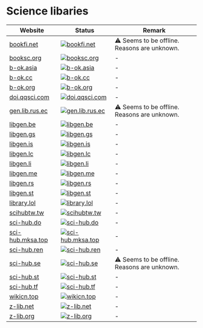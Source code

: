 # Science libaries

|Website|Status|Remark|
|-|-|-|
|[bookfi.net](https://bookfi.net/)|[![bookfi.net](https://img.shields.io/website?down_color=red&down_message=offline&up_color=green&up_message=online&url=https%3A%2F%2Fbookfi.net)](https://bookfi.net/)|⚠️ Seems to be offline. Reasons are unknown.|
|[booksc.org](https://booksc.org/)|[![booksc.org](https://img.shields.io/website?down_color=red&down_message=offline&up_color=green&up_message=online&url=https%3A%2F%2Fbooksc.org)](https://booksc.org/)|-|
|[b-ok.asia](https://b-ok.asia/)|[![b-ok.asia](https://img.shields.io/website?down_color=red&down_message=offline&up_color=green&up_message=online&url=https%3A%2F%2Fb-ok.asia)](https://b-ok.asia/)|-|
|[b-ok.cc](https://b-ok.cc/)|[![b-ok.cc](https://img.shields.io/website?down_color=red&down_message=offline&up_color=green&up_message=online&url=https%3A%2F%2Fb-ok.cc)](https://b-ok.cc/)|-|
|[b-ok.org](https://b-ok.org/)|[![b-ok.org](https://img.shields.io/website?down_color=red&down_message=offline&up_color=green&up_message=online&url=https%3A%2F%2Fb-ok.org)](https://b-ok.org/)|-|
|[doi.qqsci.com](https://doi.qqsci.com/)|[![doi.qqsci.com](https://img.shields.io/website?down_color=red&down_message=offline&up_color=green&up_message=online&url=https%3A%2F%2Fdoi.qqsci.com)](https://doi.qqsci.com/)|-|
|[gen.lib.rus.ec](https://gen.lib.rus.ec/)|[![gen.lib.rus.ec](https://img.shields.io/website?down_color=red&down_message=offline&up_color=green&up_message=online&url=https%3A%2F%2Fgen.lib.rus.ec)](https://gen.lib.rus.ec/)|⚠️ Seems to be offline. Reasons are unknown.|
|[libgen.be](https://libgen.be/)|[![libgen.be](https://img.shields.io/website?down_color=red&down_message=offline&up_color=green&up_message=online&url=https%3A%2F%2Flibgen.be)](https://libgen.be/)|-|
|[libgen.gs](https://libgen.gs/)|[![libgen.gs](https://img.shields.io/website?down_color=red&down_message=offline&up_color=green&up_message=online&url=https%3A%2F%2Flibgen.gs)](https://libgen.gs/)|-|
|[libgen.is](https://libgen.is/)|[![libgen.is](https://img.shields.io/website?down_color=red&down_message=offline&up_color=green&up_message=online&url=https%3A%2F%2Flibgen.is)](https://libgen.is/)|-|
|[libgen.lc](https://libgen.lc/)|[![libgen.lc](https://img.shields.io/website?down_color=red&down_message=offline&up_color=green&up_message=online&url=https%3A%2F%2Flibgen.lc)](https://libgen.lc/)|-|
|[libgen.li](https://libgen.li/)|[![libgen.li](https://img.shields.io/website?down_color=red&down_message=offline&up_color=green&up_message=online&url=https%3A%2F%2Flibgen.li)](https://libgen.li/)|-|
|[libgen.me](https://libgen.me/)|[![libgen.me](https://img.shields.io/website?down_color=red&down_message=offline&up_color=green&up_message=online&url=https%3A%2F%2Flibgen.me)](https://libgen.me/)|-|
|[libgen.rs](http://libgen.rs/)|[![libgen.rs](https://img.shields.io/website?down_color=red&down_message=offline&up_color=green&up_message=online&url=http%3A%2F%2Flibgen.rs)](http://libgen.rs/)|-|
|[libgen.st](https://libgen.st/)|[![libgen.st](https://img.shields.io/website?down_color=red&down_message=offline&up_color=green&up_message=online&url=https%3A%2F%2Flibgen.st)](https://libgen.st/)|-|
|[library.lol](http://library.lol/)|[![library.lol](https://img.shields.io/website?down_color=red&down_message=offline&up_color=green&up_message=online&url=http%3A%2F%2Flibrary.lol)](http://library.lol/)|-|
|[scihubtw.tw](https://scihubtw.tw/)|[![scihubtw.tw](https://img.shields.io/website?down_color=red&down_message=offline&up_color=green&up_message=online&url=https%3A%2F%2Fscihubtw.tw)](https://scihubtw.tw/)|-|
|[sci-hub.do](https://sci-hub.do/)|[![sci-hub.do](https://img.shields.io/website?down_color=red&down_message=offline&up_color=green&up_message=online&url=https%3A%2F%2Fsci-hub.do)](https://sci-hub.do/)|-|
|[sci-hub.mksa.top](https://sci-hub.mksa.top/)|[![sci-hub.mksa.top](https://img.shields.io/website?down_color=red&down_message=offline&up_color=green&up_message=online&url=https%3A%2F%2Fsci-hub.mksa.top)](https://sci-hub.mksa.top/)|-|
|[sci-hub.ren](https://sci-hub.ren/)|[![sci-hub.ren](https://img.shields.io/website?down_color=red&down_message=offline&up_color=green&up_message=online&url=https%3A%2F%2Fsci-hub.ren)](https://sci-hub.ren/)|-|
|[sci-hub.se](https://sci-hub.se/)|[![sci-hub.se](https://img.shields.io/website?down_color=red&down_message=offline&up_color=green&up_message=online&url=https%3A%2F%2Fsci-hub.se)](https://sci-hub.se/)|⚠️ Seems to be offline. Reasons are unknown.|
|[sci-hub.st](https://sci-hub.st/)|[![sci-hub.st](https://img.shields.io/website?down_color=red&down_message=offline&up_color=green&up_message=online&url=https%3A%2F%2Fsci-hub.st)](https://sci-hub.st/)|-|
|[sci-hub.tf](https://sci-hub.tf/)|[![sci-hub.tf](https://img.shields.io/website?down_color=red&down_message=offline&up_color=green&up_message=online&url=https%3A%2F%2Fsci-hub.tf)](https://sci-hub.tf/)|-|
|[wikicn.top](https://wikicn.top/)|[![wikicn.top](https://img.shields.io/website?down_color=red&down_message=offline&up_color=green&up_message=online&url=https%3A%2F%2Fwikicn.top)](https://wikicn.top/)|-|
|[z-lib.net](https://z-lib.net/)|[![z-lib.net](https://img.shields.io/website?down_color=red&down_message=offline&up_color=green&up_message=online&url=https%3A%2F%2Fz-lib.net)](https://z-lib.net/)|-|
|[z-lib.org](https://z-lib.org/)|[![z-lib.org](https://img.shields.io/website?down_color=red&down_message=offline&up_color=green&up_message=online&url=https%3A%2F%2Fz-lib.org)](https://z-lib.org/)|-|